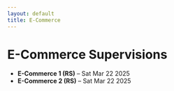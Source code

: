 ```yaml
---
layout: default
title: E-Commerce
---
```


# E-Commerce Supervisions

- **E-Commerce 1 (RS)** – Sat Mar 22 2025  
- **E-Commerce 2 (RS)** – Sat Mar 22 2025
